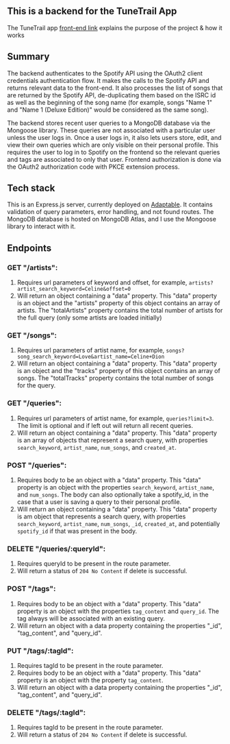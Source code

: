 ## This is a backend for the TuneTrail App

The TuneTrail app [front-end link](https://github.com/adamawalters/artist-song-keyword-searcher/) explains the purpose of the project & how it works

## Summary

The backend authenticates to the Spotify API using the OAuth2 client credentials authentication flow. It makes the calls to the Spotify API and returns relevant data to the front-end. It also processes the list of songs that are returned by the Spotify API, de-duplicating them based on the ISRC id as well as the beginning of the song name (for example, songs "Name 1" and "Name 1 (Deluxe Edition)" would be considered as the same song).  

The backend stores recent user queries to a MongoDB database via the Mongoose library. These queries are not associated with a particular user unless the user logs in.  Once a user logs in, it also lets users store, edit, and view their own queries which are only visible on their personal profile. This requires the user to log in to Spotify on the frontend so the relevant queries and tags are associated to only that user. Frontend authorization is done via the OAuth2 authorization code with PKCE extension process. 

## Tech stack

This is an Express.js server, currently deployed on [Adaptable](https://spotify-backend.adaptable.app). It contains validation of query parameters, error handling, and not found routes. The MongoDB database is hosted on MongoDB Atlas, and I use the Mongoose library to interact with it.  

## Endpoints
### GET "/artists": 
1. Requires url parameters of keyword and offset, for example, `artists?artist_search_keyword=Celine&offset=0`
2. Will return an object containing a "data" property. This "data" property is an object and the "artists" property of this object contains an array of artists. The "totalArtists" property contains the total number of artists for the full query (only some artists are loaded initially)

### GET "/songs": 
1. Requires url parameters of artist name, for example, `songs?song_search_keyword=Love&artist_name=Celine+Dion`
2. Will return an object containing a "data" property. This "data" property is an object and the "tracks" property of this object contains an array of songs. The "totalTracks" property contains the total number of songs for the query. 

### GET "/queries": 
1. Requires url parameters of artist name, for example, `queries?limit=3`. The limit is optional and if left out will return all recent queries. 
2. Will return an object containing a "data" property. This "data" property is an array of objects that represent a search query, with properties  `search_keyword`, `artist_name`, `num_songs`, and `created_at`.   

### POST "/queries":
1. Requires body to be an object with a "data" property. This "data" property is an object with the properties `search_keyword`, `artist_name`, and `num_songs`. The body can also optionally take a spotify_id, in the case that a user is saving a query to their personal profile.
2. Will return an object containing a "data" property. This "data" property is am object that represents a search query, with properties  `search_keyword`, `artist_name`, `num_songs`, `_id`, `created_at`, and potentially `spotify_id` if that was present in the body. 

### DELETE "/queries/:queryId":
1. Requires queryId to be present in the route parameter.
2. Will return a status of `204 No Content` if delete is successful.

### POST "/tags":
1. Requires body to be an object with a "data" property. This "data" property is an object with the properties `tag_content` and `query_id`. The tag always will be associated with an existing query.
2. Will return an object with a data property containing the properties "_id", "tag_content", and "query_id".

### PUT "/tags/:tagId":
1. Requires tagId to be present in the route parameter.
2. Requires body to be an object with a "data" property. This "data" property is an object with the property `tag_content`.
3. Will return an object with a data property containing the properties "_id", "tag_content", and "query_id".

### DELETE "/tags/:tagId":
1. Requires tagId to be present in the route parameter.
2. Will return a status of `204 No Content` if delete is successful.
